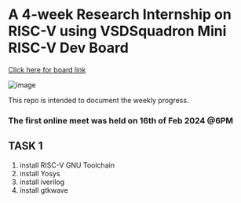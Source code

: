 # A 4-week Research Internship on RISC-V using VSDSquadron Mini RISC-V Dev Board

[Click here for board link](https://www.vlsisystemdesign.com/vsdsquadronmini/)

![image](https://github.com/Nawras-Ahamed/VSD_Squadron_mini_Research/assets/50738659/9b29bc2b-0ed7-4170-aa8d-5235805f38fe)


This repo is intended to document the weekly progress.

### The first online meet was held on 16th of Feb 2024 @6PM

## TASK 1
1) install RISC-V GNU Toolchain 
2) install Yosys 
3) install iverilog 
4) install gtkwave
